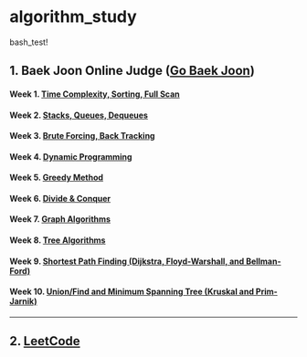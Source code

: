 # algorithm_study

bash_test!

## 1. Baek Joon Online Judge ([Go Baek Joon](https://www.acmicpc.net/))
<!-- ### [:blue_book: Review Note](https://github.com/JoonHyeok-hozy-Kim/algorithm_study/blob/main/BaekJoon/Review/review_note.md) -->
#### Week 1. [Time Complexity, Sorting, Full Scan](https://github.com/JoonHyeok-hozy-Kim/algorithm_study/blob/main/BaekJoon/Solutions/Week1/contents.md)
#### Week 2. [Stacks, Queues, Dequeues](https://github.com/JoonHyeok-hozy-Kim/algorithm_study/blob/main/BaekJoon/Solutions/Week2/contents.md)
#### Week 3. [Brute Forcing, Back Tracking](https://github.com/JoonHyeok-hozy-Kim/algorithm_study/blob/main/BaekJoon/Solutions/Week3/contents.md)
#### Week 4. [Dynamic Programming](https://github.com/JoonHyeok-hozy-Kim/algorithm_study/blob/main/BaekJoon/Solutions/Week4/contents.md)
#### Week 5. [Greedy Method](https://github.com/JoonHyeok-hozy-Kim/algorithm_study/blob/main/BaekJoon/Solutions/Week5/contents.md)
#### Week 6. [Divide & Conquer](https://github.com/JoonHyeok-hozy-Kim/algorithm_study/blob/main/BaekJoon/Solutions/Week6/contents.md)
#### Week 7. [Graph Algorithms](https://github.com/JoonHyeok-hozy-Kim/algorithm_study/blob/main/BaekJoon/Solutions/Week7/contents.md)
#### Week 8. [Tree Algorithms](https://github.com/JoonHyeok-hozy-Kim/algorithm_study/blob/main/BaekJoon/Solutions/Week8/contents.md)
#### Week 9. [Shortest Path Finding (Dijkstra, Floyd-Warshall, and Bellman-Ford)](https://github.com/JoonHyeok-hozy-Kim/algorithm_study/blob/main/BaekJoon/Solutions/Week9/contents.md)
#### Week 10. [Union/Find and Minimum Spanning Tree (Kruskal and Prim-Jarnik)](https://github.com/JoonHyeok-hozy-Kim/algorithm_study/blob/main/BaekJoon/Solutions/Week10/contents.md)

---

## 2. [LeetCode](https://github.com/JoonHyeok-hozy-Kim/algorithm_study/blob/main/LeetCode/2024_internship_prep/main.md)